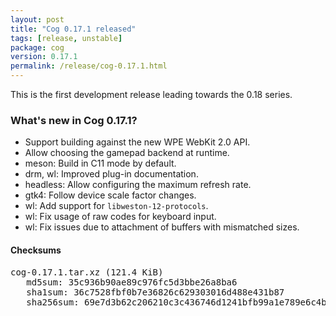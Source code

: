 ```yaml
---
layout: post
title: "Cog 0.17.1 released"
tags: [release, unstable]
package: cog
version: 0.17.1
permalink: /release/cog-0.17.1.html
---
```


This is the first development release leading towards the 0.18 series.

### What's new in Cog 0.17.1?

- Support building against the new WPE WebKit 2.0 API.
- Allow choosing the gamepad backend at runtime.
- meson: Build in C11 mode by default.
- drm, wl: Improved plug-in documentation.
- headless: Allow configuring the maximum refresh rate.
- gtk4: Follow device scale factor changes.
- wl: Add support for `libweston-12-protocols`.
- wl: Fix usage of raw codes for keyboard input.
- wl: Fix issues due to attachment of buffers with mismatched sizes.

#### Checksums

<pre>
cog-0.17.1.tar.xz (121.4 KiB)
   md5sum: 35c936b90ae89c976fc5d3bbe26a8ba6
   sha1sum: 36c7528fbf0b7e36826c629303016d488e431b87
   sha256sum: 69e7d3b62c206210c3c436746d1241bfb99a1e789e6c4b7cb65dd9ae72459d42
</pre>
